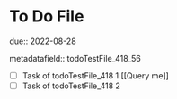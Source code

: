 # To Do File

due:: 2022-08-28

metadatafield:: todoTestFile_418\_56

- [ ] Task of todoTestFile_418 1 [[Query me]]
- [ ] Task of todoTestFile_418 2
